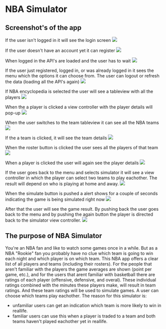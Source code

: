 # NBA Simulator

## Screenshot's of the app
If the user isn't logged in it will see the login screen
![](docs/Login.png)

If the user doesn't have an account yet it can register
![](docs/register.png)

When logged in the API's are loaded and the user has to wait
![](docs/loading.png)

If the user just registered, logged in, or was already logged in it sees the menu which the options it can choose from. The user can logout or refresh the data (loading all the API's again)
![](docs/menu.png)

If NBA encyclopedia is selected the user will see a tableview with all the players
![](docs/player.png)

When the a player is clicked a view controller with the player details will pop-up
![](docs/playerdetails.png)

When the user switches to the team tableview it can see all the NBA teams
![](docs/team.png)

If the a team is clicked, it will see the team details 
![](docs/teamdetails.png)

When the roster button is clicked the user sees all the players of that team
![](docs/roster.png)

When a player is clicked the user will again see the player details
![](docs/rosterdetails.png)

If the user goes back to the menu and selects simulator it will see a view controller in which the player can select two teams to play eachother. The result will depend on who is playing at home and away. 
![](docs/simulator.png)

When the simulate button is pushed a alert shows for a couple of seconds indicating the game is being simulated right now
![](docs/loadingsimulator.png)

After that the user will see the game result. By pushing back the user goes back to the menu and by pushing the again button the player is directed back to the simulator view controller.
![](docs/simulatorresult.png)

## The purpose of NBA Simulator
You're an NBA fan and like to watch some games once in a while. But as a NBA "Rookie" fan you probably have no clue which team is going to win each night and which player is on which team. This NBA app offers a clear list of all players and teams (including their rosters). For the people that aren't familiar with the players the game averages are shown (point per game, etc.), and for the users that arent familiar with basketball there are ratings of each player (offensive, defensive, and overal). These individual ratings combined with the minutes these players make, will result in team ratings. And these team ratings will be used to simulate games. A user can choose which teams play eachother. The reason for this simulator is:
- unfamiliar users can get an indication which team is more likely to win in reallife.
- familiar users can use this when a player is traded to a team and both teams haven't played eachother yet in reallife.

##
